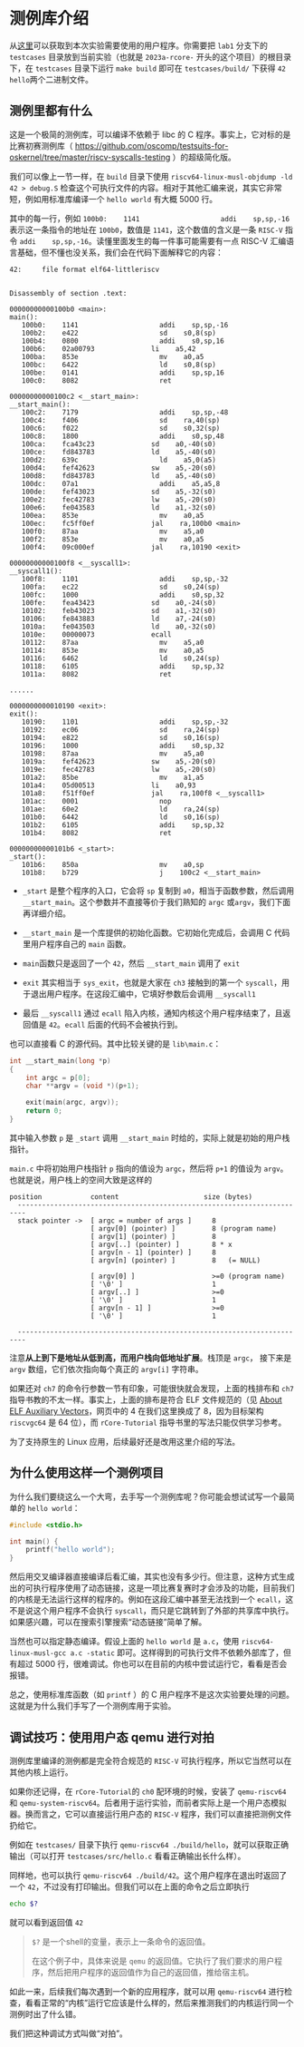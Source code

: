 # 测例库介绍

从[这里](https://github.com/LearningOS/2023a-stage3-proj2/tree/lab1)可以获取到本次实验需要使用的用户程序。你需要把 `lab1` 分支下的 `testcases` 目录放到当前实验（也就是 `2023a-rcore-` 开头的这个项目）的根目录下，在 `testcases` 目录下运行 `make build` 即可在 `testcases/build/` 下获得 `42` `hello`两个二进制文件。

## 测例里都有什么

这是一个极简的测例库，可以编译不依赖于 libc 的 C 程序。事实上，它对标的是比赛初赛测例库（ https://github.com/oscomp/testsuits-for-oskernel/tree/master/riscv-syscalls-testing ）的超级简化版。

我们可以像上一节一样，在 `build` 目录下使用 `riscv64-linux-musl-objdump -ld 42 > debug.S` 检查这个可执行文件的内容。相对于其他汇编来说，其实它非常短，例如用标准库编译一个 `hello world` 有大概 5000 行。

其中的每一行，例如 `100b0:    1141                    addi    sp,sp,-16` 表示这一条指令的地址在 `100b0`，数值是 `1141`，这个数值的含义是一条 `RISC-V` 指令 `addi    sp,sp,-16`。读懂里面发生的每一件事可能需要有一点 RISC-V 汇编语言基础，但不懂也没关系，我们会在代码下面解释它的内容：

```
42:     file format elf64-littleriscv


Disassembly of section .text:

00000000000100b0 <main>:
main():
   100b0:    1141                    addi    sp,sp,-16
   100b2:    e422                    sd    s0,8(sp)
   100b4:    0800                    addi    s0,sp,16
   100b6:    02a00793              li    a5,42
   100ba:    853e                    mv    a0,a5
   100bc:    6422                    ld    s0,8(sp)
   100be:    0141                    addi    sp,sp,16
   100c0:    8082                    ret

00000000000100c2 <__start_main>:
__start_main():
   100c2:    7179                    addi    sp,sp,-48
   100c4:    f406                    sd    ra,40(sp)
   100c6:    f022                    sd    s0,32(sp)
   100c8:    1800                    addi    s0,sp,48
   100ca:    fca43c23              sd    a0,-40(s0)
   100ce:    fd843783              ld    a5,-40(s0)
   100d2:    639c                    ld    a5,0(a5)
   100d4:    fef42623              sw    a5,-20(s0)
   100d8:    fd843783              ld    a5,-40(s0)
   100dc:    07a1                    addi    a5,a5,8
   100de:    fef43023              sd    a5,-32(s0)
   100e2:    fec42783              lw    a5,-20(s0)
   100e6:    fe043583              ld    a1,-32(s0)
   100ea:    853e                    mv    a0,a5
   100ec:    fc5ff0ef              jal    ra,100b0 <main>
   100f0:    87aa                    mv    a5,a0
   100f2:    853e                    mv    a0,a5
   100f4:    09c000ef              jal    ra,10190 <exit>

00000000000100f8 <__syscall1>:
__syscall1():
   100f8:    1101                    addi    sp,sp,-32
   100fa:    ec22                    sd    s0,24(sp)
   100fc:    1000                    addi    s0,sp,32
   100fe:    fea43423              sd    a0,-24(s0)
   10102:    feb43023              sd    a1,-32(s0)
   10106:    fe843883              ld    a7,-24(s0)
   1010a:    fe043503              ld    a0,-32(s0)
   1010e:    00000073              ecall
   10112:    87aa                    mv    a5,a0
   10114:    853e                    mv    a0,a5
   10116:    6462                    ld    s0,24(sp)
   10118:    6105                    addi    sp,sp,32
   1011a:    8082                    ret

......

0000000000010190 <exit>:
exit():
   10190:    1101                    addi    sp,sp,-32
   10192:    ec06                    sd    ra,24(sp)
   10194:    e822                    sd    s0,16(sp)
   10196:    1000                    addi    s0,sp,32
   10198:    87aa                    mv    a5,a0
   1019a:    fef42623              sw    a5,-20(s0)
   1019e:    fec42783              lw    a5,-20(s0)
   101a2:    85be                    mv    a1,a5
   101a4:    05d00513              li    a0,93
   101a8:    f51ff0ef              jal    ra,100f8 <__syscall1>
   101ac:    0001                    nop
   101ae:    60e2                    ld    ra,24(sp)
   101b0:    6442                    ld    s0,16(sp)
   101b2:    6105                    addi    sp,sp,32
   101b4:    8082                    ret

00000000000101b6 <_start>:
_start():
   101b6:    850a                    mv    a0,sp
   101b8:    b729                    j    100c2 <__start_main>
```

- `_start` 是整个程序的入口，它会将 `sp` 复制到 `a0`，相当于函数参数，然后调用 `__start_main`。这个参数并不直接等价于我们熟知的 `argc` 或`argv`，我们下面再详细介绍。

- `__start_main` 是一个库提供的初始化函数。它初始化完成后，会调用 C 代码里用户程序自己的 `main` 函数。

- `main`函数只是返回了一个 `42`，然后 `__start_main` 调用了 `exit`

- `exit` 其实相当于 `sys_exit`，也就是大家在 `ch3` 接触到的第一个 `syscall`，用于退出用户程序。在这段汇编中，它填好参数后会调用 `__syscall1`

- 最后 `__syscall1` 通过 `ecall` 陷入内核，通知内核这个用户程序结束了，且返回值是 `42`。`ecall` 后面的代码不会被执行到。

也可以直接看 C 的源代码。其中比较关键的是 `lib\main.c`：

```c
int __start_main(long *p)
{
    int argc = p[0];
    char **argv = (void *)(p+1);

    exit(main(argc, argv));
    return 0;
}
```

其中输入参数 `p` 是 `_start` 调用 `__start_main` 时给的，实际上就是初始的用户栈指针。

`main.c` 中将初始用户栈指针 `p` 指向的值设为 `argc`，然后将 `p+1` 的值设为 `argv`。也就是说，用户栈上的空间大致是这样的

```
position            content                     size (bytes)
  ------------------------------------------------------------------------
  stack pointer ->  [ argc = number of args ]     8
                    [ argv[0] (pointer) ]         8 (program name)
                    [ argv[1] (pointer) ]         8
                    [ argv[..] (pointer) ]        8 * x
                    [ argv[n - 1] (pointer) ]     8
                    [ argv[n] (pointer) ]         8   (= NULL)

                    [ argv[0] ]                   >=0 (program name)
                    [ '\0' ]                      1
                    [ argv[..] ]                  >=0
                    [ '\0' ]                      1
                    [ argv[n - 1] ]               >=0
                    [ '\0' ]                      1

  ------------------------------------------------------------------------
```

注意**从上到下是地址从低到高，而用户栈向低地址扩展**。栈顶是 `argc`， 接下来是 `argv` 数组，它们依次指向每个真正的 `argv[i]` 字符串。

如果还对 `ch7` 的命令行参数一节有印象，可能很快就会发现，上面的栈排布和 `ch7` 指导书教的不太一样。事实上，上面的排布是符合 ELF 文件规范的（见 [About ELF Auxiliary Vectors](https://articles.manugarg.com/aboutelfauxiliaryvectors.html)，网页中的 4 在我们这里换成了 8，因为目标架构 `riscvgc64` 是 64 位），而 `rCore-Tutorial` 指导书里的写法只能仅供学习参考。

为了支持原生的 Linux 应用，后续最好还是改用这里介绍的写法。

## 为什么使用这样一个测例项目

为什么我们要绕这么一个大弯，去手写一个测例库呢？你可能会想试试写一个最简单的 `hello world`：

```c
#include <stdio.h>

int main() {
    printf("hello world");
}
```

然后用交叉编译器直接编译后看汇编，其实也没有多少行。但注意，这种方式生成出的可执行程序使用了动态链接，这是一项比赛复赛时才会涉及的功能，目前我们的内核是无法运行这样的程序的。例如在这段汇编中甚至无法找到一个 `ecall`，这不是说这个用户程序不会执行 `syscall`，而只是它跳转到了外部的共享库中执行。如果感兴趣，可以在搜索引擎搜索“动态链接”简单了解。

当然也可以指定静态编译。假设上面的 `hello world` 是 `a.c`，使用 `riscv64-linux-musl-gcc a.c -static` 即可。这样得到的可执行文件不依赖外部库了，但有超过 5000 行，很难调试。你也可以在目前的内核中尝试运行它，看看是否会报错。

总之，使用标准库函数（如 `printf` ）的 C 用户程序不是这次实验要处理的问题。这就是为什么我们手写了一个测例库用于实验。

## 调试技巧：使用用户态 qemu 进行对拍

测例库里编译的测例都是完全符合规范的 `RISC-V` 可执行程序，所以它当然可以在其他内核上运行。

如果你还记得，在 `rCore-Tutorial`的 `ch0` 配环境的时候，安装了 `qemu-riscv64` 和 `qemu-system-riscv64`。后者用于运行实验，而前者实际上是一个用户态模拟器。换而言之，它可以直接运行用户态的 `RISC-V` 程序，我们可以直接把测例文件扔给它。

例如在 `testcases/` 目录下执行 `qemu-riscv64 ./build/hello`，就可以获取正确输出（可以打开 `testcases/src/hello.c` 看看正确输出长什么样）。

同样地，也可以执行 `qemu-riscv64 ./build/42`。这个用户程序在退出时返回了一个 `42`，不过没有打印输出。但我们可以在上面的命令之后立即执行

```bash
echo $?
```

就可以看到返回值 `42`

> `$?` 是一个shell的变量，表示上一条命令的返回值。
> 
> 在这个例子中，具体来说是 `qemu` 的返回值。它执行了我们要求的用户程序，然后把用户程序的返回值作为自己的返回值，推给宿主机。

如此一来，后续我们每次遇到一个新的应用程序，就可以用 `qemu-riscv64` 进行检查，看看正常的“内核”运行它应该是什么样的，然后来推测我们的内核运行同一个测例时出了什么错。

我们把这种调试方式叫做“对拍”。
